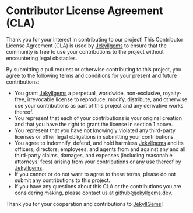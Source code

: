 # Contributor License Agreement (CLA)

Thank you for your interest in contributing to our project! This Contributor License Agreement (CLA) is used by [Jekyllgems](https://jekyllgems.dev) to ensure that the community is free to use your contributions to the project without encountering legal obstacles.

By submitting a pull request or otherwise contributing to this project, you agree to the following terms and conditions for your present and future contributions:

- You grant [Jekyllgems](https://jekyllgems.dev) a perpetual, worldwide, non-exclusive, royalty-free, irrevocable license to reproduce, modify, distribute, and otherwise use your contributions as part of this project and any derivative works thereof.
- You represent that each of your contributions is your original creation and that you have the right to grant the license in section 1 above.
- You represent that you have not knowingly violated any third-party licenses or other legal obligations in submitting your contributions.
- You agree to indemnify, defend, and hold harmless [Jekyllgems](https://jekyllgems.dev) and its officers, directors, employees, and agents from and against any and all third-party claims, damages, and expenses (including reasonable attorneys' fees) arising from your contributions or any use thereof by [Jekyllgems](https://jekyllgems.dev).
- If you cannot or do not want to agree to these terms, please do not submit any contributions to this project. 
- If you have any questions about this CLA or the contributions you are considering making, please contact us at [github@jekyllgems.dev](mailto:github@jekyllgems.dev).

Thank you for your cooperation and contributions to [JekyllGems](https://jekyllgems.dev)!